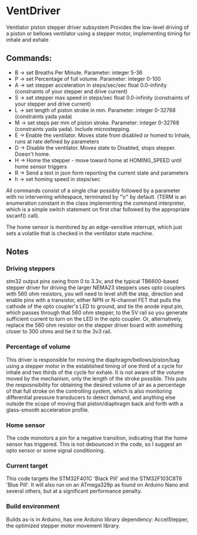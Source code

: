 # VentDriver
Ventilator piston stepper driver subsystem
Provides the low-level driving of a piston or bellows ventilator using a stepper motor, implementing timing for inhale and exhale

## Commands:
-    B -> set Breaths Per Minute. Parameter: integer 5-36
-    P -> set Percentage of full volume. Parameter: integer 0-100
-    A -> set stepper acceleration in steps/sec/sec float 0.0-infinity (constraints of your stepper and drive current)
-    S -> set stepper max speed in steps/sec float 0.0-infinity (constraints of your stepper and drive current)
-    L -> set length of piston stroke in mm. Parameter: integer 0-32768 (constraints yada yada)
-    M -> set steps per mm of piston stroke. Parameter: integer 0-32768 (constraints yada yada). Include microstepping.
-    E -> Enable the ventilator.  Moves state from disabled or homed to Inhale, runs at rate defined by parameters
-    D -> Disable the ventilator.  Moves state to Disabled, stops stepper.  Doesn't home.
-    H -> Home the stepper - move toward home at HOMING_SPEED until home sensor triggers
-    R -> Send a text in json form reporting the current state and parameters
-    h -> set homing speed in steps/sec

All commands consist of a single char possibly followed by a parameter with no intervening whitespace, terminated by "\r" by default. (TERM is an enumeration constant in the class implementing the command interpreter, which is a simple switch statement on first char followed by the appropriate sscanf() call).

The home sensor is monitored by an edge-sensitive interrupt, which just sets a volatile that is checked in the ventilator 
state machine.

## Notes
### Driving steppers
stm32 output pins swing from 0 to 3.3v, and the typical TB6600-based stepper driver for driving the larger NEMA23 steppers uses opto couplers with 560 ohm resistors, you will need to level shift the step, direction and enable pins with a transistor, either NPN or N-channel FET that pulls the cathode of the opto coupler's LED to ground, and tie the anode input pin, which passes through that 560 ohm stepper, to the 5V rail so you generate sufficient current to turn on the LED in the opto coupler.  Or, alternatively, replace the 560 ohm resistor on the stepper driver board with something closer to 300 ohms and tie it to the 3v3 rail.

### Percentage of volume
This driver is responsible for moving the diaphragm/bellows/piston/bag using a stepper motor in the established timing of one third of a cycle for inhale and two thirds of the cycle for exhale.  It is not aware of the volume moved by the mechanism, only the length of the stroke possible.
This puts the resposnsibility for obtaining the desired volume of air as a percentage of that full stroke on the controlling system, which is also monitoring differential pressure transducers to detect demand, and anything else outside the scope of moving that piston/diaphragm back and forth with a glass-smooth acceleration profile.

### Home sensor
The code monotors a pin for a negative transition, indicating that the home sensor has triggered.  This is not debounced in the code, so I suggest an opto sensor or some signal conditioning.

### Current target
This code targets the STM32F401C 'Black Pill' and the STM32F103C8T6 'Blue Pill'.  It will also run on an ATmega328p as found on Arduino Nano and several others, but at a significant performance penalty.

### Build environment
Builds as-is in Arduino, has one Arduino library dependency: AccelStepper, the optimized stepper motor movement library.
